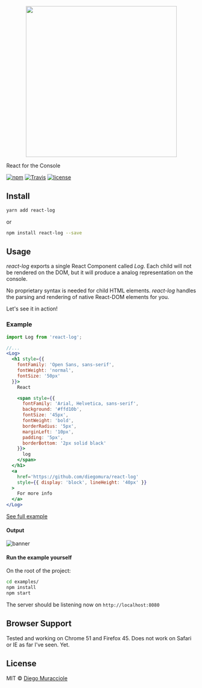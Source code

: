 <p align="center"><img src="https://cloud.githubusercontent.com/assets/5600341/22278164/f1e77fc8-e29f-11e6-98a1-c52703c112e5.png" width="400px"></p>

React for the Console

[![npm](https://img.shields.io/npm/v/react-log.svg)](https://www.npmjs.com/package/react-log)
[![Travis](https://img.shields.io/travis/diegomura/react-log.svg)](https://travis-ci.org/diegomura/react-log)
[![license](https://img.shields.io/github/license/diegomura/react-log.svg)](https://github.com/diegomura/react-log/blob/master/LICENSE)

## Install
```sh
yarn add react-log
```
or
```sh
npm install react-log --save
```

## Usage
_react-log_ exports a single React Component called _Log_. Each child will not be rendered on the DOM, but it will produce a analog representation on the console.

No proprietary syntax is needed for child HTML elements. _react-log_ handles the parsing and rendering of native React-DOM elements for you.

Let's see it in action!

### Example

```jsx
import Log from 'react-log';

//...
<Log>
  <h1 style={{
    fontFamily: 'Open Sans, sans-serif',
    fontWeight: 'normal',
    fontSize: '50px'
  }}>
    React

    <span style={{
      fontFamily: 'Arial, Helvetica, sans-serif',
      background: '#ffd10b',
      fontSize: '45px',
      fontWeight: 'bold',
      borderRadius: '5px',
      marginLeft: '10px',
      padding: '5px',
      borderBottom: '2px solid black'
    }}>
      log
    </span>
  </h1>
  <a
    href='https://github.com/diegomura/react-log'
    style={{ display: 'block', lineHeight: '40px' }}
  >
    For more info
  </a>
</Log>
```
[See full example](https://github.com/diegomura/react-log/blob/master/examples/index.js)

#### Output
![banner](https://cloud.githubusercontent.com/assets/5600341/22278337/685d60c2-e2a1-11e6-8097-7774f87e07dd.png)

#### Run the example yourself
On the root of the project:

```sh
cd examples/
npm install
npm start
```

The server should be listening now on `http://localhost:8080`

## Browser Support
Tested and working on Chrome 51 and Firefox 45.
Does not work on Safari or IE as far I've seen. Yet.

## License

MIT © [Diego Muracciole](http://github.com/diegomura)
